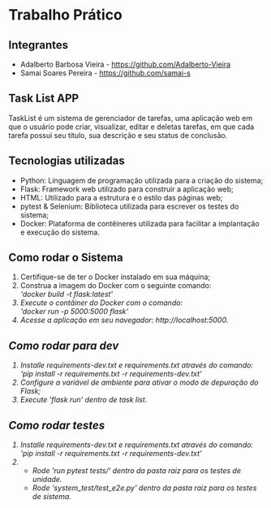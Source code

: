 # Trabalho Prático 


## Integrantes

- Adalberto Barbosa Vieira - https://github.com/Adalberto-Vieira
- Samai Soares Pereira - https://github.com/samai-s


## Task List APP

TaskList é um sistema de gerenciador de tarefas, uma aplicação web em que o usuário pode criar, visualizar, editar e deletas tarefas, em que cada tarefa possui seu título, sua descrição e seu status de conclusão.

## Tecnologias utilizadas
- Python: Linguagem de programação utilizada para a criação do sistema;
- Flask: Framework web utilizado para construir a aplicação web;
- HTML: Utilizado para a estrutura e o estilo das páginas web;
- pytest & Selenium: Biblioteca utilizada para escrever os testes do sistema;
- Docker: Plataforma de contêineres utilizada para facilitar a implantação e execução do sistema.

## Como rodar o Sistema

1. Certifique-se de ter o Docker instalado em sua máquina;
2. Construa a imagem do Docker com o seguinte comando:<br/>
    <em>'docker build -t flask:latest'<em/>
3. Execute o contâiner do Docker com o comando: <br/>
    <em>'docker run -p 5000:5000 flask'<em/>
4. Acesse a aplicação em seu navegador: http://localhost:5000.

## Como rodar para dev

1. Installe requirements-dev.txt e requirements.txt através do comando:<br/>
    <em>'pip install -r requirements.txt -r requirements-dev.txt'<em/>
2. Configure a variável de ambiente para ativar o modo de depuração do Flask;
3. Execute <em>'flask run'<em/> dentro de task list.

## Como rodar testes

1. Installe requirements-dev.txt e requirements.txt através do comando:<br/>
    <em>'pip install -r requirements.txt -r requirements-dev.txt'<em/>
2. - Rode <em>'run pytest tests/'<em/> dentro da pasta raiz para os testes de unidade.
    - Rode <em>'system_test/test_e2e.py'<em/> dentro da pasta raiz para os testes de sistema.
